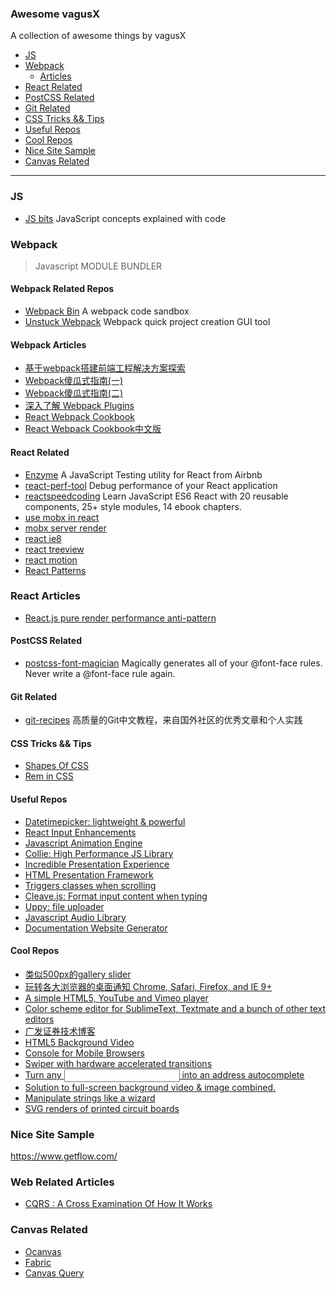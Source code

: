### **Awesome vagusX**

A collection of awesome things by vagusX

- [JS](#javascript)
- [Webpack](#webpack)
  - [Articles](#webpack-articles)
- [React Related](#react-related)
- [PostCSS Related](#postcss-related)
- [Git Related](#git-related)
- [CSS Tricks && Tips](#css-tricks-tips)
- [Useful Repos](#useful-repos)
- [Cool Repos](#cool-repos)
- [Nice Site Sample](#nice-site-sample)
- [Canvas Related](#canvas-related)

----------
### JS
* [JS bits](https://github.com/vasanthk/js-bits) JavaScript concepts explained with code

### Webpack
> Javascript MODULE BUNDLER

#### Webpack Related Repos
* [Webpack Bin](http://www.webpackbin.com/EkBATOZRl) A webpack code sandbox
* [Unstuck Webpack](http://www.linuxenko.pro/unstuck-webpack) Webpack quick project creation GUI tool

#### Webpack Articles
* [基于webpack搭建前端工程解决方案探索](https://github.com/chemdemo/chemdemo.github.io/issues/10)
* [Webpack傻瓜式指南(一)](http://zhuanlan.zhihu.com/FrontendMagazine/20367175)
* [Webpack傻瓜式指南(二)](http://zhuanlan.zhihu.com/FrontendMagazine/20397902)
* [深入了解 Webpack Plugins](http://rhadow.github.io/2015/05/30/webpack-loaders-and-plugins/)
* [React Webpack Cookbook](https://christianalfoni.github.io/react-webpack-cookbook/)
* [React Webpack Cookbook中文版](https://fakefish.github.io/react-webpack-cookbook/)

#### React Related
* [Enzyme](http://airbnb.io/enzyme/) A JavaScript Testing utility for React from Airbnb
* [react-perf-tool](https://github.com/RamonGebben/react-perf-tool) Debug performance of your React application
* [reactspeedcoding](https://github.com/manavsehgal/reactspeedcoding) Learn JavaScript ES6 React with 20 reusable components, 25+ style modules, 14 ebook chapters.
* [use mobx in react](http://stackoverflow.com/questions/35850871/how-to-connect-state-to-props-with-mobx-js-observer-when-use-es6-class)
* [mobx server render](https://github.com/kuuup/mobx-ssr-example)
* [react ie8](https://github.com/xcatliu/react-ie8)
* [react treeview](https://github.com/chenglou/react-treeview)
* [react motion](https://github.com/chenglou/react-motion)
* [React Patterns](https://github.com/planningcenter/react-patterns)

### React Articles
* [React.js pure render performance anti-pattern](https://medium.com/@esamatti/react-js-pure-render-performance-anti-pattern-fb88c101332f#.q1q44txnb)

#### PostCSS Related
* [postcss-font-magician](https://github.com/jonathantneal/postcss-font-magician) Magically generates all of your @font-face rules. Never write a @font-face rule again.

#### Git Related
* [git-recipes](https://github.com/geeeeeeeeek/git-recipes/wiki) 高质量的Git中文教程，来自国外社区的优秀文章和个人实践

#### CSS Tricks && Tips
* [Shapes Of CSS](https://css-tricks.com/examples/ShapesOfCSS/)
* [Rem in CSS](https://segmentfault.com/a/1190000003690140)

#### Useful Repos
* [Datetimepicker: lightweight & powerful](https://chmln.github.io/flatpickr)
* [React Input Enhancements](https://github.com/alexkuz/react-input-enhancements)
* [Javascript Animation Engine](https://github.com/juliangarnier/anime)
* [Collie: High Performance JS Library](http://jindo.dev.naver.com/collie/index.html#about)
* [Incredible Presentation Experience](https://github.com/impress/impress.js)
* [HTML Presentation Framework](https://github.com/hakimel/reveal.js)
* [Triggers classes when scrolling](https://github.com/terwanerik/ScrollTrigger)
* [Cleave.js: Format input content when typing](https://github.com/nosir/cleave.js)
* [Uppy: file uploader](https://github.com/transloadit/uppy)
* [Javascript Audio Library](https://github.com/goldfire/howler.js)
* [Documentation Website Generator](https://github.com/docpress/docpress)

#### Cool Repos
* [类似500px的gallery slider](https://github.com/dimsemenov/PhotoSwipe)
* [玩转各大浏览器的桌面通知 Chrome, Safari, Firefox, and IE 9+](https://github.com/Nickersoft/push.js)
* [A simple HTML5, YouTube and Vimeo player](https://github.com/Selz/plyr)
* [Color scheme editor for SublimeText, Textmate and a bunch of other text editors](https://github.com/aziz/tmTheme-Editor)
* [广发证券技术博客](https://github.com/gf-rd/blog/issues)
* [HTML5 Background Video](https://github.com/rishabhp/bideo.js)
* [Console for Mobile Browsers](https://github.com/liriliri/eruda)
* [Swiper with hardware accelerated transitions](https://github.com/nolimits4web/swiper/)
* [Turn any <input> into an address autocomplete](https://github.com/algolia/places/)
* [Solution to full-screen background video & image combined.](https://github.com/dvLden/Vidage)
* [Manipulate strings like a wizard](https://github.com/Rich-Harris/magic-string)
* [SVG renders of printed circuit boards](https://github.com/tracespace/pcb-stackup)

### Nice Site Sample
https://www.getflow.com/

### Web Related Articles
* [CQRS : A Cross Examination Of How It Works](http://www.codeproject.com/Articles/991648/CQRS-A-Cross-Examination-Of-How-It-Works)

### Canvas Related
* [Ocanvas](http://ocanvas.org/)
* [Fabric](http://fabricjs.com/)
* [Canvas Query](http://canvasquery.com/)
